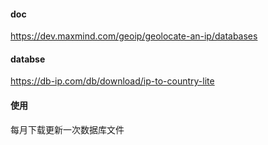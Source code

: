 #### doc

https://dev.maxmind.com/geoip/geolocate-an-ip/databases

#### databse

https://db-ip.com/db/download/ip-to-country-lite


#### 使用

每月下载更新一次数据库文件